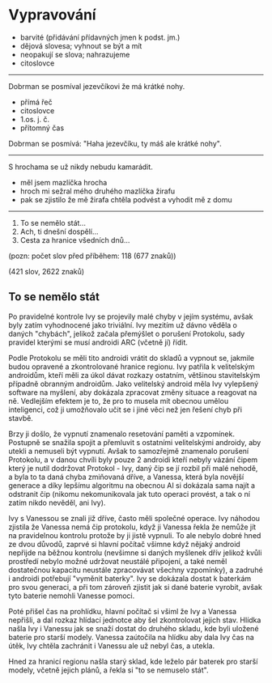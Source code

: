 # Vypravování
- barvité (přidávání přídavných jmen k podst. jm.)
- dějová slovesa; vyhnout se být a mít
- neopakují se slova; nahrazujeme
- citoslovce

---
Dobrman se posmíval jezevčíkovi že má krátké nohy.

- přímá řeč
- citoslovce
- 1.os. j. č.
- přítomný čas

Dobrman se posmívá: "Haha jezevčíku, ty máš ale krátké nohy".

---
S hrochama se už nikdy nebudu kamarádit.

- měl jsem mazlíčka hrocha
- hroch mi sežral mého druhého mazlíčka žirafu
- pak se zjistilo že mě žirafa chtěla podvést a vyhodit mě z domu

---

1.  To se nemělo stát…
2.  Ach, ti dnešní dospělí…
3.  Cesta za hranice všedních dnů…

(pozn: počet slov před příběhem: 118 (677 znaků))

(421 slov, 2622 znaků)
## To se nemělo stát
Po pravidelné kontrole Ivy se projevily malé chyby v jejím systému, avšak byly zatím vyhodnocené jako triviální.
Ivy mezitím už dávno věděla o daných "chybách", jelikož začala přemýšlet o porušení Protokolu, sady pravidel kterými se musí androidi ARC (včetně jí) řídit.

Podle Protokolu se měli tito androidi vrátit do skladů a vypnout se, jakmile budou opravené a zkontrolované hranice regionu. Ivy patřila k velitelským androidům, kteří měli za úkol dávat rozkazy ostatním, většinou stavitelským případně obranným androidům. Jako velitelský android měla Ivy vylepšený software na myšlení, aby dokázala zpracovat změny situace a reagovat na ně. Vedlejším efektem je to, že pro to musela mít obecnou umělou inteligenci, což ji umožňovalo učit se i jiné věci než jen řešení chyb při stavbě.

Brzy ji došlo, že vypnutí znamenalo resetování paměti a vzpomínek. Postupně se snažila spojit a přemluvit s ostatními velitelskými androidy, aby utekli a nemuseli být vypnutí. Avšak to samozřejmě znamenalo porušení Protokolu, a v danou chvíli byly pouze 2 androidi kteří nebyly vázání čipem který je nutil dodržovat Protokol - Ivy, daný čip se jí rozbil při malé nehodě, a byla to ta daná chyba zmiňovaná dříve, a Vanessa, která byla novější generace a díky lepšímu algoritmu na obecnou AI si dokázala sama najít a odstranit čip (nikomu nekomunikovala jak tuto operaci provést, a tak o ní zatím nikdo nevěděl, ani Ivy).

Ivy s Vanessou se znali již dříve, často měli společné operace. Ivy náhodou zjistila že Vanessa nemá čip protokolu, když ji Vanessa řekla že nemůže jít na pravidelnou kontrolu protože by ji jistě vypnuli. To ale nebylo dobré hned ze dvou důvodů, zaprvé si hlavní počítač všimne když nějaký android nepřijde na běžnou kontrolu (nevšimne si daných myšlenek dřív jelikož kvůli prostředí nebylo možné udržovat neustálé připojení, a také neměl dostatečnou kapacitu neustále zpracovávat všechny vzpomínky), a zadruhé i androidi potřebují "vyměnit baterky". Ivy se dokázala dostat k baterkám pro svou generaci, a při tom zároveň zjistit jak si dané baterie vyrobit, avšak tyto baterie nemohli Vanesse pomoci.

Poté přišel čas na prohlídku, hlavní počítač si všiml že Ivy a Vanessa nepřišli, a dal rozkaz hlídací jednotce aby šel zkontrolovat jejich stav. Hlídka našla Ivy i Vanessu jak se snaží dostat do druhého skladu, kde byli uložené baterie pro starší modely. Vanessa zaútočila na hlídku aby dala Ivy čas na útěk, Ivy chtěla zachránit i Vanessu ale už nebyl čas, a utekla.

Hned za hranicí regionu našla starý sklad, kde leželo pár baterek pro starší modely, včetně jejich plánů, a řekla si "to se nemuselo stát".